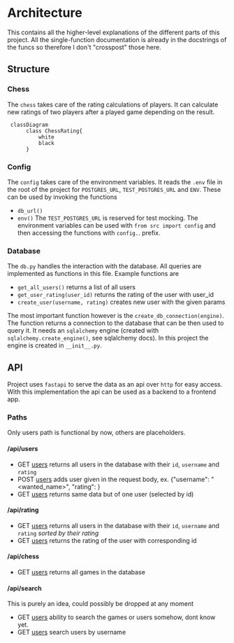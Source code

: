 # Architecture

This contains all the higher-level explanations of the different
parts of this project. All the single-function documentation
is already in the docstrings of the funcs so therefore I don't
"crosspost" those here.

## Structure

### Chess
The `chess` takes care of the rating calculations of players. It
can calculate new ratings of two players after a played game
depending on the result.


```mermaid
 classDiagram
      class ChessRating{
          white
          black
      }
```

### Config
The `config` takes care of the environment variables. It reads the `.env` file in the root of the project for `POSTGRES_URL`,
`TEST_POSTGRES_URL` and `ENV`. These can be used by invoking the functions
* `db_url()`
* `env()`
The `TEST_POSTGRES_URL` is reserved for test mocking.
The environment variables can be used with `from src import config` and then accessing the functions with `config.`. prefix.

### Database
The `db.py` handles the interaction with the database. All queries are implemented as functions in this file.
Example functions are
* `get_all_users()` returns a list of all users
* `get_user_rating(user_id)` returns the rating of the user with user_id
* `create_user(username, rating)` creates new user with the given params

The most important function however is the `create_db_connection(engine)`.
The function returns a connection to the database that can be then
used to query it. It needs an `sqlalchemy` engine (created with `sqlalchemy.create_engine()`, see sqlalchemy docs).
In this project the engine is created in `__init__.py`.

###

## API
Project uses `fastapi` to serve the data as an api over `http` for
easy access. With this implementation the api can be used as
a backend to a frontend app.

### Paths

Only users path is functional by now, others are placeholders.

#### /api/users

* GET [users](http://localhost:8000/api/users) returns all users in the database with their `id`, `username` and `rating`
* POST [users](http://localhost:8000/api/users) adds user given in the request body, ex. {"username": "<wanted_name>", "rating": <int>}
* GET [users](http://localhost:8000/api/users/<user_id>) returns same data but of one user (selected by id)

#### /api/rating

* GET [users](http://localhost:8000/api/rating) returns all users in the database with their `id`, `username` and `rating` *sorted by their rating*
* GET [users](http://localhost:8000/api/rating/<user_id>) returns the rating of the user with corresponding id

#### /api/chess

* GET [users](http://localhost:8000/api/chess) returns all games in the database

#### /api/search
This is purely an idea, could possibly be dropped at any moment

* GET [users](http://localhost:8000/api/search) ability to search the games or users somehow, dont know yet.
* GET [users](http://localhost:8000/api/search/user/<username>) search users by username
